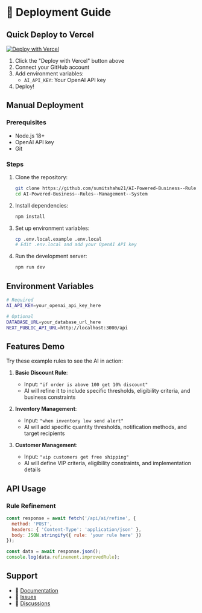 # 🚀 Deployment Guide

## Quick Deploy to Vercel

[![Deploy with Vercel](https://vercel.com/button)](https://vercel.com/new/clone?repository-url=https://github.com/sumitshahu21/AI-Powered-Business--Rules--Management--System)

1. Click the "Deploy with Vercel" button above
2. Connect your GitHub account
3. Add environment variables:
   - `AI_API_KEY`: Your OpenAI API key
4. Deploy!

## Manual Deployment

### Prerequisites
- Node.js 18+
- OpenAI API key
- Git

### Steps
1. Clone the repository:
   ```bash
   git clone https://github.com/sumitshahu21/AI-Powered-Business--Rules--Management--System.git
   cd AI-Powered-Business--Rules--Management--System
   ```

2. Install dependencies:
   ```bash
   npm install
   ```

3. Set up environment variables:
   ```bash
   cp .env.local.example .env.local
   # Edit .env.local and add your OpenAI API key
   ```

4. Run the development server:
   ```bash
   npm run dev
   ```

## Environment Variables

```bash
# Required
AI_API_KEY=your_openai_api_key_here

# Optional
DATABASE_URL=your_database_url_here
NEXT_PUBLIC_API_URL=http://localhost:3000/api
```

## Features Demo

Try these example rules to see the AI in action:

1. **Basic Discount Rule**:
   - Input: `"if order is above 100 get 10% discount"`
   - AI will refine it to include specific thresholds, eligibility criteria, and business constraints

2. **Inventory Management**:
   - Input: `"when inventory low send alert"`
   - AI will add specific quantity thresholds, notification methods, and target recipients

3. **Customer Management**:
   - Input: `"vip customers get free shipping"`
   - AI will define VIP criteria, eligibility constraints, and implementation details

## API Usage

### Rule Refinement
```javascript
const response = await fetch('/api/ai/refine', {
  method: 'POST',
  headers: { 'Content-Type': 'application/json' },
  body: JSON.stringify({ rule: 'your rule here' })
});

const data = await response.json();
console.log(data.refinement.improvedRule);
```

## Support

- 📖 [Documentation](./README.md)
- 🐛 [Issues](https://github.com/sumitshahu21/AI-Powered-Business--Rules--Management--System/issues)
- 💬 [Discussions](https://github.com/sumitshahu21/AI-Powered-Business--Rules--Management--System/discussions)
